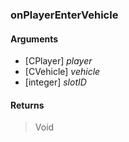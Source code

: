 ### onPlayerEnterVehicle

#### Arguments

- [CPlayer] *player*
- [CVehicle] *vehicle*
- [integer] *slotID*

#### Returns
> Void
